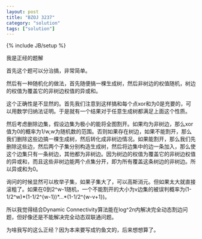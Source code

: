 ```yaml
---
layout: post
title: "BZOJ 3237"
category: "solution"
tags: ["solution"]
---
```

{% include JB/setup %}

我是正经的题解

首先这个题可以分治搞，非常简单。

然后有一种随机化的做法，首先随便搞一棵生成树，然后非树边的权值随机，树边的权值为覆盖它的非树边权值的异或和。

这个正确性是不显然的。首先我们注意到这样搞和每个点xor和为0是充要的，可以用数学归纳法证明。于是就有一个结果对于任意生成树都满足上面这个性质。

然后考虑删除边集，假设边集为极小的能将全图割开。如果均为非树边，那么xor值为0的概率为1/w,w为随机数的范围。否则如果存在树边，如果不能割开，那么我们删除这些边搞一棵生成树，然后转化成非树边情况。如果能割开，那么我们先删除这些边，然后两个子集分别构造生成树，然后将边集中的边一条加入，那么使这个边集只有一条树边，其他都为非树边。因为树边的权值为覆盖它的非树边权值的异或和，而且这些非树边能两个点集分开，即为所有覆盖这条树边的非树边。所以异或和为0。

询问的时候显然可以枚举子集，如果子集大了，可以高斯消元。但如果太大就直接滚粗了。如果在0到2^w-1随机，一个不能割开的大小为v边集的被误判概率为(1-1/2^w)\*(1-1/2^{w-1})\*...\*(1-1/2^{w-v+1})。

所以我觉得结合Dynamic Connectivity算法能在log^2n内解决完全动态割边问题，但好像还是不能解决完全动态双联通问题。

为啥我写的这么正经？因为本来要写成钓鱼文的，后来想想算了。